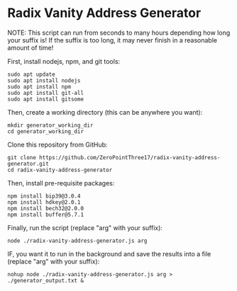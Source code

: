 # Radix Vanity Address Generator

NOTE: This script can run from seconds to many hours depending how long your suffix is!  If the suffix is too long, it may never finish in a reasonable amount of time!

First, install nodejs, npm, and git tools:

```
sudo apt update
sudo apt install nodejs
sudo apt install npm
sudo apt install git-all
sudo apt install gitsome
```

Then, create a working directory (this can be anywhere you want):
```
mkdir generator_working_dir
cd generator_working_dir
```

Clone this repository from GitHub:
```
git clone https://github.com/ZeroPointThree17/radix-vanity-address-generator.git
cd radix-vanity-address-generator
```

Then, install pre-requisite packages:
```
npm install bip39@3.0.4
npm install hdkey@2.0.1
npm install bech32@2.0.0
npm install buffer@5.7.1
```

Finally, run the script (replace "arg" with your suffix):
```
node ./radix-vanity-address-generator.js arg
```

IF, you want it to run in the background and save the results into a file (replace "arg" with your suffix):
```
nohup node ./radix-vanity-address-generator.js arg > ./generator_output.txt &
```